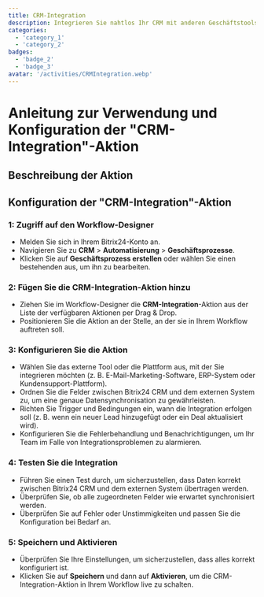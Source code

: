 ```yaml
---
title: CRM-Integration
description: Integrieren Sie nahtlos Ihr CRM mit anderen Geschäftstools.
categories: 
  - 'category_1'
  - 'category_2'
badges: 
  - 'badge_2'
  - 'badge_3'
avatar: '/activities/CRMIntegration.webp'
---
```

# Anleitung zur Verwendung und Konfiguration der "CRM-Integration"-Aktion

## Beschreibung der Aktion

## **Konfiguration der "CRM-Integration"-Aktion**

### 1: Zugriff auf den Workflow-Designer
- Melden Sie sich in Ihrem Bitrix24-Konto an.
- Navigieren Sie zu **CRM** > **Automatisierung** > **Geschäftsprozesse**.
- Klicken Sie auf **Geschäftsprozess erstellen** oder wählen Sie einen bestehenden aus, um ihn zu bearbeiten.

### 2: Fügen Sie die CRM-Integration-Aktion hinzu
- Ziehen Sie im Workflow-Designer die **CRM-Integration**-Aktion aus der Liste der verfügbaren Aktionen per Drag & Drop.
- Positionieren Sie die Aktion an der Stelle, an der sie in Ihrem Workflow auftreten soll.

### 3: Konfigurieren Sie die Aktion
- Wählen Sie das externe Tool oder die Plattform aus, mit der Sie integrieren möchten (z. B. E-Mail-Marketing-Software, ERP-System oder Kundensupport-Plattform).
- Ordnen Sie die Felder zwischen Bitrix24 CRM und dem externen System zu, um eine genaue Datensynchronisation zu gewährleisten.
- Richten Sie Trigger und Bedingungen ein, wann die Integration erfolgen soll (z. B. wenn ein neuer Lead hinzugefügt oder ein Deal aktualisiert wird).
- Konfigurieren Sie die Fehlerbehandlung und Benachrichtigungen, um Ihr Team im Falle von Integrationsproblemen zu alarmieren.

### 4: Testen Sie die Integration
- Führen Sie einen Test durch, um sicherzustellen, dass Daten korrekt zwischen Bitrix24 CRM und dem externen System übertragen werden.
- Überprüfen Sie, ob alle zugeordneten Felder wie erwartet synchronisiert werden.
- Überprüfen Sie auf Fehler oder Unstimmigkeiten und passen Sie die Konfiguration bei Bedarf an.

### 5: Speichern und Aktivieren
- Überprüfen Sie Ihre Einstellungen, um sicherzustellen, dass alles korrekt konfiguriert ist.
- Klicken Sie auf **Speichern** und dann auf **Aktivieren**, um die CRM-Integration-Aktion in Ihrem Workflow live zu schalten.